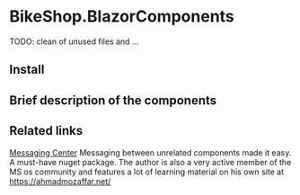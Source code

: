 ﻿# BikeShop.BlazorComponents
TODO: clean of unused files and ...
## Install

## Brief description of the components

## Related links
[Messaging Center](https://github.com/aksoftware98/blazor-utilities) Messaging between unrelated components made it easy. A must-have nuget package. The author is also a very active member of the MS os community and features a lot of learning material on his own site at https://ahmadmozaffar.net/
